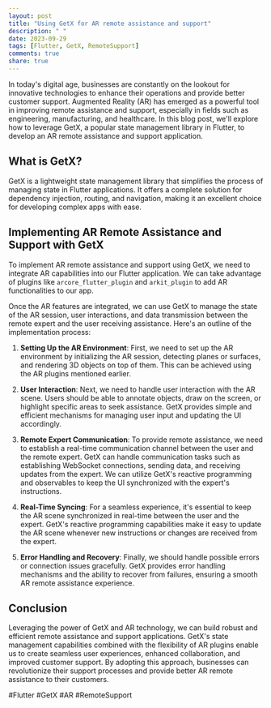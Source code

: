 ```yaml
---
layout: post
title: "Using GetX for AR remote assistance and support"
description: " "
date: 2023-09-29
tags: [Flutter, GetX, RemoteSupport]
comments: true
share: true
---
```


In today's digital age, businesses are constantly on the lookout for innovative technologies to enhance their operations and provide better customer support. Augmented Reality (AR) has emerged as a powerful tool in improving remote assistance and support, especially in fields such as engineering, manufacturing, and healthcare. In this blog post, we'll explore how to leverage GetX, a popular state management library in Flutter, to develop an AR remote assistance and support application.

## What is GetX?

GetX is a lightweight state management library that simplifies the process of managing state in Flutter applications. It offers a complete solution for dependency injection, routing, and navigation, making it an excellent choice for developing complex apps with ease.

## Implementing AR Remote Assistance and Support with GetX

To implement AR remote assistance and support using GetX, we need to integrate AR capabilities into our Flutter application. We can take advantage of plugins like `arcore_flutter_plugin` and `arkit_plugin` to add AR functionalities to our app.

Once the AR features are integrated, we can use GetX to manage the state of the AR session, user interactions, and data transmission between the remote expert and the user receiving assistance. Here's an outline of the implementation process:

1. **Setting Up the AR Environment**: First, we need to set up the AR environment by initializing the AR session, detecting planes or surfaces, and rendering 3D objects on top of them. This can be achieved using the AR plugins mentioned earlier.

2. **User Interaction**: Next, we need to handle user interaction with the AR scene. Users should be able to annotate objects, draw on the screen, or highlight specific areas to seek assistance. GetX provides simple and efficient mechanisms for managing user input and updating the UI accordingly.

3. **Remote Expert Communication**: To provide remote assistance, we need to establish a real-time communication channel between the user and the remote expert. GetX can handle communication tasks such as establishing WebSocket connections, sending data, and receiving updates from the expert. We can utilize GetX's reactive programming and observables to keep the UI synchronized with the expert's instructions.

4. **Real-Time Syncing**: For a seamless experience, it's essential to keep the AR scene synchronized in real-time between the user and the expert. GetX's reactive programming capabilities make it easy to update the AR scene whenever new instructions or changes are received from the expert.

5. **Error Handling and Recovery**: Finally, we should handle possible errors or connection issues gracefully. GetX provides error handling mechanisms and the ability to recover from failures, ensuring a smooth AR remote assistance experience.

## Conclusion

Leveraging the power of GetX and AR technology, we can build robust and efficient remote assistance and support applications. GetX's state management capabilities combined with the flexibility of AR plugins enable us to create seamless user experiences, enhanced collaboration, and improved customer support. By adopting this approach, businesses can revolutionize their support processes and provide better AR remote assistance to their customers.

#Flutter #GetX #AR #RemoteSupport